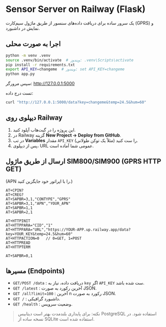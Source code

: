 
# Sensor Server on Railway (Flask)

یک سرور ساده برای دریافت داده‌های سنسور از طریق ماژول سیم‌کارت (GPRS) و نمایش در داشبورد.

## اجرا به صورت محلی
```bash
python -m venv .venv
source .venv/bin/activate  # ویندوز: .venv\Scripts\activate
pip install -r requirements.txt
export API_KEY=changeme  # ویندوز: set API_KEY=changeme
python app.py
```
سپس مرورگر: http://127.0.0.1:5000

تست درج داده:
```bash
curl "http://127.0.0.1:5000/data?key=changeme&temp=24.5&hum=60"
```

## دیپلوی روی Railway
1. این پروژه را در گیت‌هاب آپلود کنید.
2. در Railway گزینه **New Project → Deploy from GitHub**.
3. در تب **Variables** مقدار `API_KEY` را ست کنید (مثلاً یک توکن طولانی).
4. پس از دیپلوی، URL عمومی شما آماده است.

## ارسال از طریق ماژول SIM800/SIM900 (GPRS HTTP GET)
(APN را با اپراتور خود جایگزین کنید.)
```
AT+CPIN?
AT+CREG?
AT+SAPBR=3,1,"CONTYPE","GPRS"
AT+SAPBR=3,1,"APN","YOUR_APN"
AT+SAPBR=1,1
AT+SAPBR=2,1

AT+HTTPINIT
AT+HTTPPARA="CID","1"
AT+HTTPPARA="URL","https://YOUR-APP.up.railway.app/data?key=YOUR_KEY&temp=24.5&hum=60"
AT+HTTPACTION=0   // 0=GET, 1=POST
AT+HTTPREAD
AT+HTTPTERM

AT+SAPBR=0,1
```

## مسیرها (Endpoints)
- `GET/POST /data` : دریافت داده، نیاز به `key` اگر `API_KEY` ست شده باشد.
- `GET /latest` : آخرین رکورد به صورت JSON.
- `GET /all?limit=100` : آخرین n رکورد به صورت JSON.
- `GET /` : داشبورد گرافیکی.
- `GET /health` : وضعیت سرویس.

> نکته: برای پایداری بلندمدت بهتر است دیتابیس PostgreSQL استفاده شود. در نسخه ساده از SQLite استفاده شده است.
